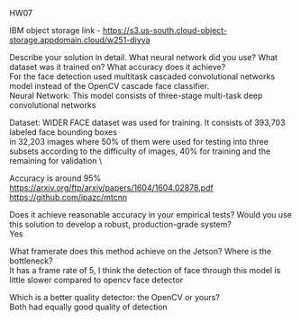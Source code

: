 HW07

IBM object storage link - https://s3.us-south.cloud-object-storage.appdomain.cloud/w251-divya

Describe your solution in detail. What neural network did you use? What dataset was it trained on? What accuracy does it achieve? \
For the face detection used multitask cascaded convolutional networks model instead of the OpenCV cascade face classifier. \
Neural Network:
This model consists of  three-stage multi-task deep convolutional networks

Dataset:
WIDER FACE dataset was used for training. It consists of 393,703 labeled face bounding boxes \
in 32,203 images where 50% of them were used for testing into three
subsets according to the difficulty of images, 40% for training
and the remaining for validation \

Accuracy is around 95% \
https://arxiv.org/ftp/arxiv/papers/1604/1604.02878.pdf \
https://github.com/ipazc/mtcnn

Does it achieve reasonable accuracy in your empirical tests? Would you use this solution to develop a robust, production-grade system? \
Yes 

What framerate does this method achieve on the Jetson? Where is the bottleneck? \
It has a frame rate of 5, I think the detection of face through this model is little slower compared to opencv face detector 

Which is a better quality detector: the OpenCV or yours? \
Both had equally good quality of detection
